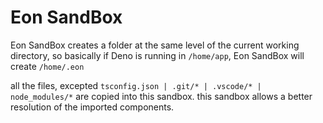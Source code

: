 # Eon SandBox
Eon SandBox creates a folder at the same level of the current working directory,
so basically if Deno is running in `/home/app`, Eon SandBox will create `/home/.eon`

all the files, excepted `tsconfig.json | .git/* | .vscode/* | node_modules/*` are copied into this sandbox.
this sandbox allows a better resolution of the imported components.